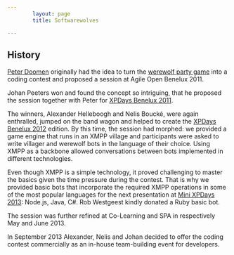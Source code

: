```yaml
---
        layout: page
        title: Softwarewolves

---
```


History
---
<style typ="text/css">
    #about, #about a, #about a:visited, #about a:hover {
        background: #202021;
        color:white;
        font-weight:normal;
    }
</style>
[Peter Doomen](http://www.linkedin.com/pub/peter-doomen/1/460/33) originally had the idea to turn the <a href="http://en.wikipedia.org/wiki/Mafia_(party_game)">werewolf party game</a> into a coding contest and proposed a session at Agile Open Benelux 2011.

Johan Peeters won and found the concept so intriguing, that he proposed the session together with Peter for [XPDays Benelux 2011](http://www.xpday.be/Xpday2011/sessions/Agile%20Werewolves.html).

The winners, Alexander Helleboogh and Nelis Bouck&eacute;, were again enthralled, jumped on the band wagon and helped to create the [XPDays Benelux 2012]() edition.
By this time, the session had morphed: we provided a game engine that runs in an XMPP village and participants were asked to write villager and werewolf bots in the language of their choice.
Using XMPP as a backbone allowed conversations between bots implemented in different technologies.


Even though XMPP is a simple technology, it proved challenging to master the basics given the time pressure during the contest. That is why we provided basic bots that incorporate the required XMPP operations in some of the most popular languages for the next presentation at [Mini XPDays 2013](): Node.js, Java, C#. Rob Westgeest kindly donated a Ruby basic bot.

The session was further refined at Co-Learning and SPA in respectively May and June 2013.

In September 2013 Alexander, Nelis and Johan decided to offer the coding contest commercially as an in-house team-building event for developers.


